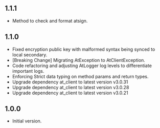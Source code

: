 ## 1.1.1
- Method to check and format atsign.
## 1.1.0
- Fixed encryption public key with malformed syntax being synced to local secondary.
- [Breaking Change] Migrating AtException to AtClientException.
- Code refactoring and adjusting AtLogger log levels to differentiate important logs.
- Enforcing Strict data typing on method params and return types.
- Upgrade dependency at_client to latest version v3.0.31
- Upgrade dependency at_client to latest version v3.0.28
- Upgrade dependency at_client to latest version v3.0.21
## 1.0.0
- Initial version.

